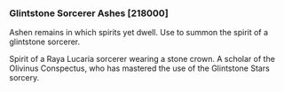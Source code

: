 ### Glintstone Sorcerer Ashes [218000]

Ashen remains in which spirits yet dwell. Use to summon the spirit of a glintstone sorcerer.

Spirit of a Raya Lucaria sorcerer wearing a stone crown. A scholar of the Olivinus Conspectus, who has mastered the use of the Glintstone Stars sorcery.